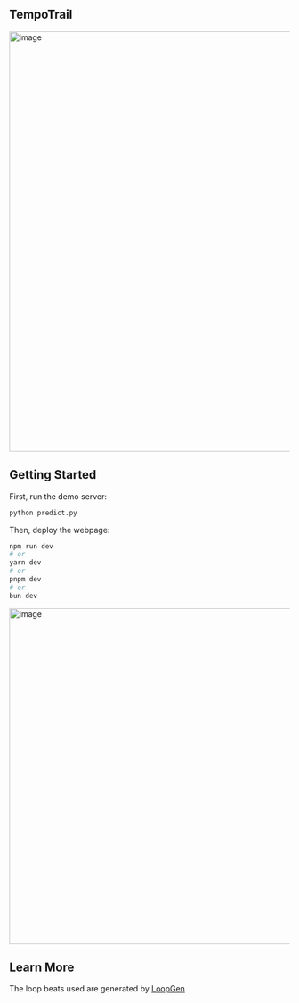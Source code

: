 ## TempoTrail


<img width="754" alt="image" src="https://github.com/user-attachments/assets/577742eb-57a2-47d3-9aef-34e26cc7b491" />

## Getting Started

First, run the demo server:
```bash
python predict.py
```
Then, deploy the webpage:
```bash
npm run dev
# or
yarn dev
# or
pnpm dev
# or
bun dev
```

<img width="603" alt="image" src="https://github.com/user-attachments/assets/7ca4bc09-616d-42f0-b0d8-1cf0eecc1af0" />

## Learn More

The loop beats used are generated by [LoopGen](https://github.com/gladia-research-group/loopgen)

